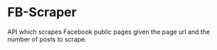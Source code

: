 # FB-Scraper
API which scrapes Facebook public pages given the page url and the number of posts to scrape.
